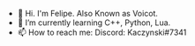 - 👋 Hi. I'm Felipe. Also Known as Voicot.
- 🌱 I’m currently learning C++, Python, Lua. 
- 📫 How to reach me: Discord: Kaczynski#7341

<!---
febaut/febaut is a ✨ special ✨ repository because its `README.md` (this file) appears on your GitHub profile.
You can click the Preview link to take a look at your changes.
--->
